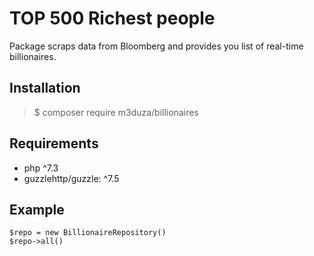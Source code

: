 # TOP 500 Richest people

Package scraps data from Bloomberg and provides you list of real-time billionaires.

## Installation

>$ composer require m3duza/billionaires

## Requirements
  - php ^7.3
  - guzzlehttp/guzzle: ^7.5

## Example

```
$repo = new BillionaireRepository()
$repo->all()
```
